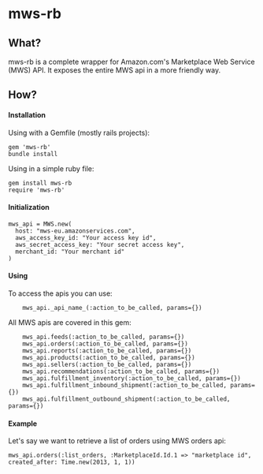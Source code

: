 mws-rb
========

## What?
mws-rb is a complete wrapper for Amazon.com's Marketplace Web Service (MWS) API. It exposes the entire MWS api in a more friendly way.

## How?

#### Installation

Using with a Gemfile (mostly rails projects):

    gem 'mws-rb'
    bundle install

Using in a simple ruby file:

    gem install mws-rb
    require 'mws-rb'

#### Initialization

    mws_api = MWS.new(
      host: "mws-eu.amazonservices.com",
      aws_access_key_id: "Your access key id",
      aws_secret_access_key: "Your secret access key",
      merchant_id: "Your merchant id"
    )

#### Using

To access the apis you can use:

        mws_api._api_name_(:action_to_be_called, params={})

All MWS apis are covered in this gem:

        mws_api.feeds(:action_to_be_called, params={})
        mws_api.orders(:action_to_be_called, params={})
        mws_api.reports(:action_to_be_called, params={})
        mws_api.products(:action_to_be_called, params={})
        mws_api.sellers(:action_to_be_called, params={})
        mws_api.recommendations(:action_to_be_called, params={})
        mws_api.fulfillment_inventory(:action_to_be_called, params={})
        mws_api.fulfillment_inbound_shipment(:action_to_be_called, params={})
        mws_api.fulfillment_outbound_shipment(:action_to_be_called, params={})

#### Example

Let's say we want to retrieve a list of orders using MWS orders api:

    mws_api.orders(:list_orders, :MarketplaceId.Id.1 => "marketplace id",  created_after: Time.new(2013, 1, 1))
